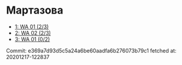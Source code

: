# Мартазова
- [1: WA 01 (2/3)](1.md)
- [2: WA 02 (2/3)](2.md)
- [3: WA 01 (0/2)](3.md)

Commit: e369a7d93d5c5a24a6be60aadfa6b276073b79c1
 fetched at: 20201217-122837
